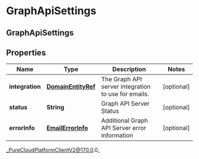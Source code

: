 # GraphApiSettings

## GraphApiSettings

## Properties

|Name | Type | Description | Notes|
|------------ | ------------- | ------------- | -------------|
| **integration** | [**DomainEntityRef**](DomainEntityRef) | The Graph API server integration to use for emails. | [optional] |
| **status** | **String** | Graph API Server Status | [optional] |
| **errorInfo** | [**EmailErrorInfo**](EmailErrorInfo) | Additional Graph API Server error information | [optional] |



_PureCloudPlatformClientV2@170.0.0_
